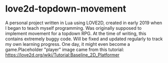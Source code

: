 # love2d-topdown-movement
 
A personal project written in Lua using LOVE2D, created in early 2019 when I began to teach myself programming. Was originally supposed to implement movement for a topdown RPG. 
At the time of writing, this contains extremely buggy code. Will be fixed and updated regularly to track my own learning progress. One day, it might even become a game.Placeholder "player" image came from this tutorial: https://love2d.org/wiki/Tutorial:Baseline_2D_Platformer